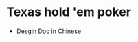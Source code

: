 # Texas hold 'em poker

- [Desgin Doc in Chinese](https://docs.google.com/document/d/16OEXw3ZmTtu4RYTkWZtNbEkuWM4Fdy0yb8JByMjMv8g/edit#)
